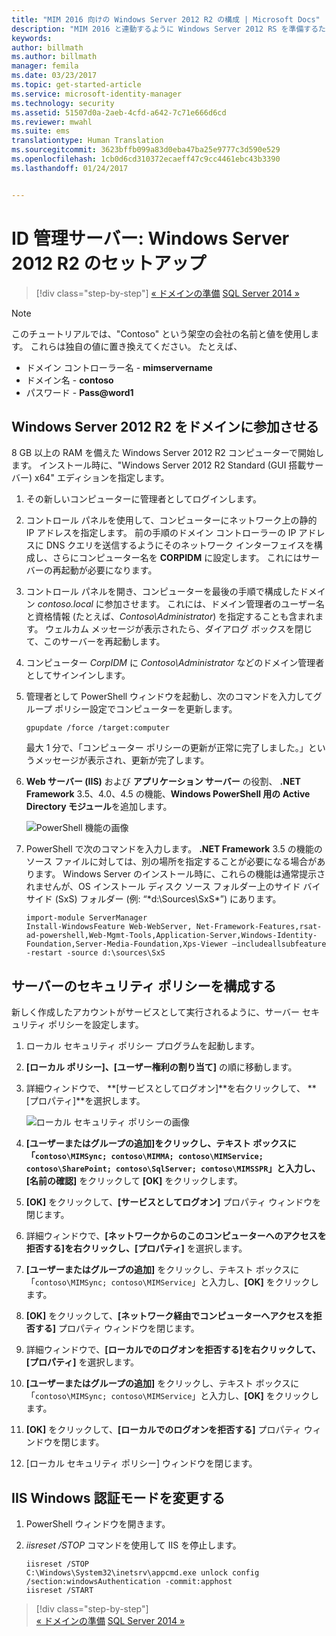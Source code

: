 ```yaml
---
title: "MIM 2016 向けの Windows Server 2012 R2 の構成 | Microsoft Docs"
description: "MIM 2016 と連動するように Windows Server 2012 RS を準備するための手順と最小要件を説明します。"
keywords: 
author: billmath
ms.author: billmath
manager: femila
ms.date: 03/23/2017
ms.topic: get-started-article
ms.service: microsoft-identity-manager
ms.technology: security
ms.assetid: 51507d0a-2aeb-4cfd-a642-7c71e666d6cd
ms.reviewer: mwahl
ms.suite: ems
translationtype: Human Translation
ms.sourcegitcommit: 3623bffb099a83d0eba47ba25e9777c3d590e529
ms.openlocfilehash: 1cb0d6cd310372ecaeff47c9cc4461ebc43b3390
ms.lasthandoff: 01/24/2017


---
```


# <a name="set-up-an-identity-management-server-windows-server-2012-r2"></a>ID 管理サーバー: Windows Server 2012 R2 のセットアップ

>[!div class="step-by-step"]
[« ドメインの準備](preparing-domain.md)
[SQL Server 2014 »](prepare-server-sql2014.md)

> [!NOTE]
> このチュートリアルでは、"Contoso" という架空の会社の名前と値を使用します。 これらは独自の値に置き換えてください。 たとえば、
> - ドメイン コントローラー名 - **mimservername**
> - ドメイン名 - **contoso**
> - パスワード - **Pass@word1**

## <a name="join-windows-server-2012-r2-to-your-domain"></a>Windows Server 2012 R2 をドメインに参加させる

8 GB 以上の RAM を備えた Windows Server 2012 R2 コンピューターで開始します。 インストール時に、"Windows Server 2012 R2 Standard (GUI 搭載サーバー) x64" エディションを指定します。

1. その新しいコンピューターに管理者としてログインします。

2. コントロール パネルを使用して、コンピューターにネットワーク上の静的 IP アドレスを指定します。 前の手順のドメイン コントローラーの IP アドレスに DNS クエリを送信するようにそのネットワーク インターフェイスを構成し、さらにコンピューター名を **CORPIDM** に設定します。  これにはサーバーの再起動が必要になります。

3. コントロール パネルを開き、コンピューターを最後の手順で構成したドメイン *contoso.local* に参加させます。  これには、ドメイン管理者のユーザー名と資格情報 (たとえば、*Contoso\Administrator*) を指定することも含まれます。  ウェルカム メッセージが表示されたら、ダイアログ ボックスを閉じて、このサーバーを再起動します。

4. コンピューター *CorpIDM* に *Contoso\Administrator* などのドメイン管理者としてサインインします。

5. 管理者として PowerShell ウィンドウを起動し、次のコマンドを入力してグループ ポリシー設定でコンピューターを更新します。

    ```
    gpupdate /force /target:computer
    ```

    最大 1 分で、「コンピューター ポリシーの更新が正常に完了しました。」というメッセージが表示され、更新が完了します。

6. **Web サーバー (IIS)** および **アプリケーション サーバー** の役割、 **.NET Framework** 3.5、4.0、4.5 の機能、**Windows PowerShell 用の Active Directory モジュール**を追加します。

    ![PowerShell 機能の画像](media/MIM-DeployWS2.png)

7. PowerShell で次のコマンドを入力します。 **.NET Framework** 3.5 の機能のソース ファイルに対しては、別の場所を指定することが必要になる場合があります。 Windows Server のインストール時に、これらの機能は通常提示されませんが、OS インストール ディスク ソース フォルダー上のサイド バイ サイド (SxS) フォルダー (例: “*d:\Sources\SxS\*”) にあります。

    ```
    import-module ServerManager
    Install-WindowsFeature Web-WebServer, Net-Framework-Features,rsat-ad-powershell,Web-Mgmt-Tools,Application-Server,Windows-Identity-Foundation,Server-Media-Foundation,Xps-Viewer –includeallsubfeature -restart -source d:\sources\SxS
    ```

## <a name="configure-the-server-security-policy"></a>サーバーのセキュリティ ポリシーを構成する

新しく作成したアカウントがサービスとして実行されるように、サーバー セキュリティ ポリシーを設定します。

1. ローカル セキュリティ ポリシー プログラムを起動します。

2. **[ローカル ポリシー]、[ユーザー権利の割り当て]** の順に移動します。

3. 詳細ウィンドウで、 **[サービスとしてログオン]**を右クリックして、 **[プロパティ]**を選択します。

    ![ローカル セキュリティ ポリシーの画像](media/MIM-DeployWS3.png)

4. **[ユーザーまたはグループの追加]**をクリックし、テキスト ボックスに「`contoso\MIMSync; contoso\MIMMA; contoso\MIMService; contoso\SharePoint; contoso\SqlServer; contoso\MIMSSPR`」と入力し、**[名前の確認]** をクリックして **[OK]** をクリックします。

5. **[OK]** をクリックして、**[サービスとしてログオン]** プロパティ ウィンドウを閉じます。

6.  詳細ウィンドウで、**[ネットワークからのこのコンピューターへのアクセスを拒否する]**を右クリックし、**[プロパティ]** を選択します。

7. **[ユーザーまたはグループの追加]** をクリックし、テキスト ボックスに「`contoso\MIMSync; contoso\MIMService`」と入力し、**[OK]** をクリックします。

8. **[OK]** をクリックして、**[ネットワーク経由でコンピューターへアクセスを拒否する]** プロパティ ウィンドウを閉じます。

9. 詳細ウィンドウで、**[ローカルでのログオンを拒否する]**を右クリックして、**[プロパティ]** を選択します。

10. **[ユーザーまたはグループの追加]** をクリックし、テキスト ボックスに「`contoso\MIMSync; contoso\MIMService`」と入力し、**[OK]** をクリックします。

11. **[OK]** をクリックして、**[ローカルでのログオンを拒否する]** プロパティ ウィンドウを閉じます。

12. [ローカル セキュリティ ポリシー] ウィンドウを閉じます。


## <a name="change-the-iis-windows-authentication-mode"></a>IIS Windows 認証モードを変更する

1.  PowerShell ウィンドウを開きます。

2.  *iisreset /STOP* コマンドを使用して IIS を停止します。

    ```
    iisreset /STOP
    C:\Windows\System32\inetsrv\appcmd.exe unlock config /section:windowsAuthentication -commit:apphost
    iisreset /START
    ```

>[!div class="step-by-step"]  
[« ドメインの準備](preparing-domain.md)
[SQL Server 2014 »](prepare-server-sql2014.md)

